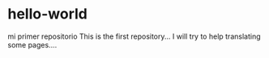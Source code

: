 # hello-world
mi primer repositorio
This is the first repository...
I will try to help translating some pages....
